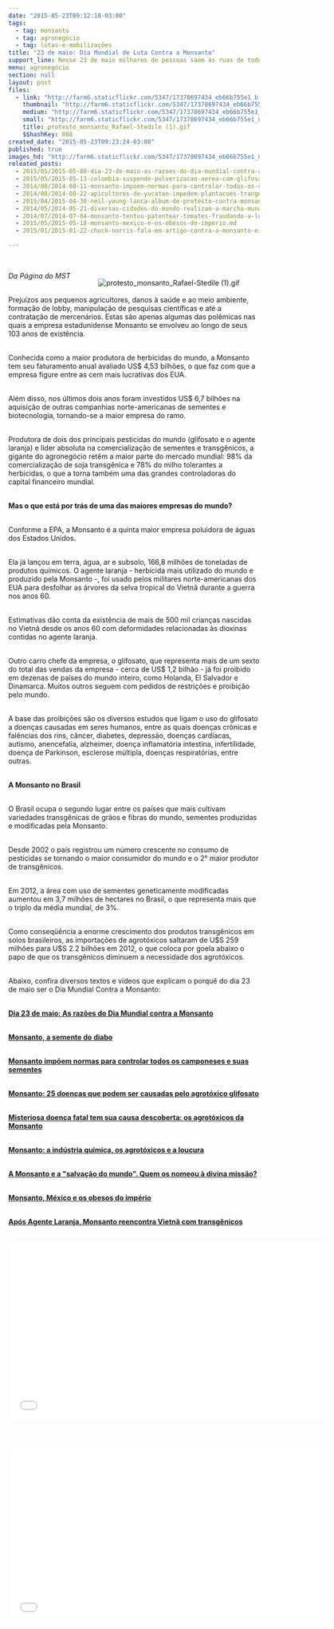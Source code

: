 ```yaml
---
date: "2015-05-23T09:12:18-03:00"
tags:
  - tag: monsanto
  - tag: agronegócio
  - tag: lutas-e-mobilizações
title: "23 de maio: Dia Mundial de Luta Contra a Monsanto"
support_line: Nesse 23 de maio milhares de pessoas saem às ruas de todo mundo para protestar contra a atuação e práticas da Monsanto.
menu: agronegócio
section: null
layout: post
files:
  - link: "http://farm6.staticflickr.com/5347/17378697434_eb66b755e1_b.jpg"
    thumbnail: "http://farm6.staticflickr.com/5347/17378697434_eb66b755e1_t.jpg"
    medium: "http://farm6.staticflickr.com/5347/17378697434_eb66b755e1_z.jpg"
    small: "http://farm6.staticflickr.com/5347/17378697434_eb66b755e1_n.jpg"
    title: protesto_monsanto_Rafael-Stedile (1).gif
    $$hashKey: 088
created_date: "2015-05-23T09:23:24-03:00"
published: true
images_hd: "http://farm6.staticflickr.com/5347/17378697434_eb66b755e1_n.jpg"
releated_posts:
  - 2015/05/2015-05-08-dia-23-de-maio-as-razoes-do-dia-mundial-contra-a-monsanto.md
  - 2015/05/2015-05-13-colombia-suspende-pulverizacao-aerea-com-glifosato.md
  - 2014/08/2014-08-11-monsanto-impoem-normas-para-controlar-todos-os-camponeses-e-suas-sementes.md
  - 2014/08/2014-08-22-apicultores-de-yucatan-impedem-plantacoes-trangenicas-da-monsanto.md
  - 2015/04/2015-04-30-neil-young-lanca-album-de-protesto-contra-monsanto.md
  - 2014/05/2014-05-21-diversas-cidades-do-mundo-realizam-a-marcha-mundial-contra-a-monsanto.md
  - 2014/07/2014-07-04-monsanto-tentou-patentear-tomates-fraudando-a-lei-de-patentes.md
  - 2015/05/2015-05-18-monsanto-mexico-e-os-obesos-do-imperio.md
  - 2015/01/2015-01-22-chuck-norris-fala-em-artigo-contra-a-monsanto-e-os-danos-que-a-empresa-causa-a-saude-global.md

---
```

<p>&nbsp;</p>

<figure class="image" style="float:right"><img alt="protesto_monsanto_Rafael-Stedile (1).gif" src="http://farm6.staticflickr.com/5347/17378697434_eb66b755e1_b.jpg" />
<figcaption></figcaption>
</figure>

<p><em>Da P&aacute;gina do MST</em></p>

<p><br />
Preju&iacute;zos aos pequenos agricultores, danos &agrave; sa&uacute;de e ao meio ambiente, forma&ccedil;&atilde;o de lobby, manipula&ccedil;&atilde;o de pesquisas cient&iacute;ficas e at&eacute; a contrata&ccedil;&atilde;o de mercen&aacute;rios. Estas s&atilde;o apenas algumas das pol&ecirc;micas nas quais a empresa estadunidense Monsanto se envolveu ao longo de seus 103 anos de exist&ecirc;ncia.</p>

<p><br />
Conhecida como a maior produtora de herbicidas do mundo, a Monsanto tem seu faturamento anual avaliado US$ 4,53 bilh&otilde;es, o que faz com que a empresa figure entre as cem mais lucrativas dos EUA.&nbsp;</p>

<p><br />
Al&eacute;m disso, nos &uacute;ltimos dois anos foram investidos US$ 6,7 bilh&otilde;es na aquisi&ccedil;&atilde;o de outras companhias norte-americanas de sementes e biotecnologia, tornando-se a maior empresa do ramo.&nbsp;</p>

<p><br />
Produtora de dois dos principais pesticidas do mundo (glifosato e o agente laranja) e l&iacute;der absoluta na comercializa&ccedil;&atilde;o de sementes e transg&ecirc;nicos, a gigante do agroneg&oacute;cio ret&ecirc;m a maior parte do mercado mundial: 98% da comercializa&ccedil;&atilde;o de soja transg&ecirc;nica e 78% do milho tolerantes a herbicidas, o que a torna tamb&eacute;m uma das grandes controladoras do capital financeiro mundial.&nbsp;</p>

<p><br />
<strong>Mas o que est&aacute; por tr&aacute;s de uma das maiores empresas do mundo?</strong></p>

<p><br />
Conforme a EPA, a Monsanto &eacute; a quinta maior empresa poluidora de &aacute;guas dos Estados Unidos.&nbsp;</p>

<p><br />
Ela j&aacute; lan&ccedil;ou em terra, &aacute;gua, ar e subsolo, 166,8 milh&otilde;es de toneladas de produtos qu&iacute;micos. O agente laranja - herbicida mais utilizado do mundo e produzido pela Monsanto -, foi usado pelos militares norte-americanas dos EUA para desfolhar as &aacute;rvores da selva tropical do Vietn&atilde; durante a guerra nos anos 60.</p>

<p><br />
Estimativas d&atilde;o conta da exist&ecirc;ncia de mais de 500 mil crian&ccedil;as nascidas no Vietn&atilde; desde os anos 60 com deformidades relacionadas &agrave;s dioxinas contidas no agente laranja.</p>

<p><br />
Outro carro chefe da empresa, o glifosato, que representa mais de um sexto do total das vendas da empresa - cerca de US$ 1,2 bilh&atilde;o - j&aacute; foi proibido em dezenas de pa&iacute;ses do mundo inteiro, como Holanda, El Salvador e Dinamarca. Muitos outros seguem com pedidos de restri&ccedil;&otilde;es e proibi&ccedil;&atilde;o pelo mundo.&nbsp;</p>

<p><br />
A base das proibi&ccedil;&otilde;es s&atilde;o os diversos estudos que ligam o uso do glifosato a doen&ccedil;as causadas em seres humanos, entre as quais doen&ccedil;as cr&ocirc;nicas e fal&ecirc;ncias dos rins, c&acirc;ncer, diabetes, depress&atilde;o, doen&ccedil;as card&iacute;acas, autismo, anencefalia, alzheimer, doen&ccedil;a inflamat&oacute;ria intestina, infertilidade, doen&ccedil;a de Parkinson, esclerose m&uacute;ltipla, doen&ccedil;as respirat&oacute;rias, entre outras.&nbsp;</p>

<p><br />
<strong>A Monsanto no Brasil</strong></p>

<p><br />
O Brasil ocupa o segundo lugar entre os pa&iacute;ses que mais cultivam variedades transg&ecirc;nicas de gr&atilde;os e fibras do mundo, sementes produzidas e modificadas pela Monsanto.</p>

<p><br />
Desde 2002 o pa&iacute;s registrou um n&uacute;mero crescente no consumo de pesticidas se tornando o maior consumidor do mundo e o 2&deg; maior produtor de transg&ecirc;nicos.</p>

<p><br />
Em 2012, a &aacute;rea com uso de sementes geneticamente modificadas aumentou em 3,7 milh&otilde;es de hectares no Brasil, o que representa mais que o triplo da m&eacute;dia mundial, de 3%.</p>

<p><br />
Como conseq&uuml;&ecirc;ncia a enorme crescimento dos produtos transg&ecirc;nicos em solos brasileiros, as importa&ccedil;&otilde;es de agrot&oacute;xicos saltaram de U$S 259 milh&otilde;es para U$S 2.2 bilh&otilde;es em 2012, o que coloca por goela abaixo o papo de que os transg&ecirc;nicos diminuem a necessidade dos agrot&oacute;xicos.</p>

<p><br />
Abaixo, confira diversos textos e v&iacute;deos que explicam o porqu&ecirc; do dia 23 de maio ser o Dia Mundial Contra a Monsanto:</p>

<p><br />
<strong><a href="http://www.mst.org.br/2015/05/08/dia-23-de-maio-as-razoes-do-dia-mundial-contra-a-monsanto.html" target="_blank">Dia 23 de maio: As raz&otilde;es do Dia Mundial contra a Monsanto</a></strong></p>

<p><br />
<strong><a href="http://www.mst.org.br/2014/05/30/monsanto-a-semente-do-diabo.html" target="_blank">Monsanto, a semente do diabo</a></strong></p>

<p><br />
<strong><a href="http://www.mst.org.br/2014/08/11/monsanto-impoem-normas-para-controlar-todos-os-camponeses-e-suas-sementes.html" target="_blank">Monsanto imp&otilde;em normas para controlar todos os camponeses e suas sementes</a></strong></p>

<p><br />
<strong><a href="http://www.mst.org.br/2015/02/18/monsanto-25-doencas-que-podem-ser-causadas-pelo-agrotoxico-glifosato.html" target="_blank">Monsanto: 25 doen&ccedil;as que podem ser causadas pelo agrot&oacute;xico glifosato</a></strong></p>

<p><br />
<strong><a href="http://www.mst.org.br/2014/08/14/misteriosa-doenca-fatal-tem-sua-causa-descoberta-os-agrotoxicos-da-monsanto.html" target="_blank">Misteriosa doen&ccedil;a fatal tem sua causa descoberta: os agrot&oacute;xicos da Monsanto</a></strong></p>

<p><br />
<strong><a href="http://www.mst.org.br/2014/02/19/monsanto-a-industria-quimica-os-agrotoxicos-e-a-loucura.html" target="_blank">Monsanto: a ind&uacute;stria qu&iacute;mica, os agrot&oacute;xicos e a loucura</a></strong></p>

<p><br />
<strong><a href="http://www.mst.org.br/2014/05/12/a-monsanto-e-a-salvacao-do-mundo-quem-os-nomeou-a-divina-missao.html" target="_blank">A Monsanto e a &quot;salva&ccedil;&atilde;o do mundo&quot;. Quem os nomeou &agrave; divina miss&atilde;o?</a></strong></p>

<p><br />
<strong><a href="http://www.mst.org.br/2015/05/18/monsanto-mexico-e-os-obesos-do-imperio.html" target="_blank">Monsanto, M&eacute;xico e os obesos do imp&eacute;rio</a></strong></p>

<p><br />
<strong><a href="http://www.mst.org.br/2014/12/11/apos-agente-laranja-monsanto-reencontra-vietna-com-transgenicos.html" target="_blank">Ap&oacute;s Agente Laranja, Monsanto reencontra Vietn&atilde; com transg&ecirc;nicos</a></strong><br />
&nbsp;</p>

<p><iframe allowfullscreen="" frameborder="0" height="360" src="//www.youtube.com/embed/y6leaqoN6Ys" width="640"></iframe></p>

<p>&nbsp;</p>

<p><iframe allowfullscreen="" frameborder="0" height="360" src="//www.youtube.com/embed/HWC5w1j0wtY" width="640"></iframe></p>

<p>&nbsp;</p>

<p>&nbsp;</p>
